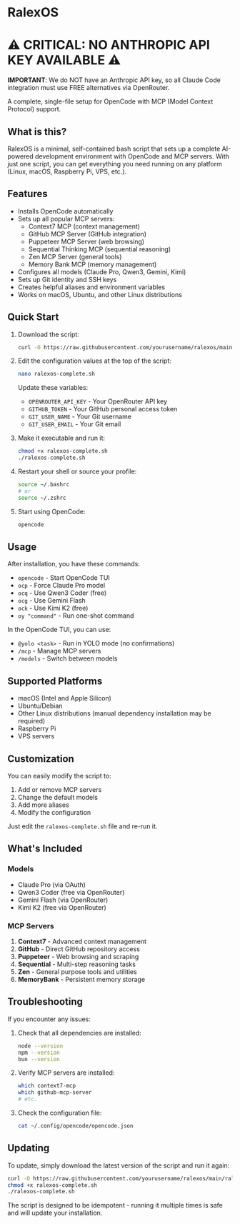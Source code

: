 # RalexOS

# ⚠️ CRITICAL: NO ANTHROPIC API KEY AVAILABLE ⚠️

**IMPORTANT**: We do NOT have an Anthropic API key, so all Claude Code integration must use FREE alternatives via OpenRouter.

A complete, single-file setup for OpenCode with MCP (Model Context Protocol) support.

## What is this?

RalexOS is a minimal, self-contained bash script that sets up a complete AI-powered development environment with OpenCode and MCP servers. With just one script, you can get everything you need running on any platform (Linux, macOS, Raspberry Pi, VPS, etc.).

## Features

- Installs OpenCode automatically
- Sets up all popular MCP servers:
  - Context7 MCP (context management)
  - GitHub MCP Server (GitHub integration)
  - Puppeteer MCP Server (web browsing)
  - Sequential Thinking MCP (sequential reasoning)
  - Zen MCP Server (general tools)
  - Memory Bank MCP (memory management)
- Configures all models (Claude Pro, Qwen3, Gemini, Kimi)
- Sets up Git identity and SSH keys
- Creates helpful aliases and environment variables
- Works on macOS, Ubuntu, and other Linux distributions

## Quick Start

1. Download the script:
   ```bash
   curl -O https://raw.githubusercontent.com/yourusername/ralexos/main/ralexos-complete.sh
   ```

2. Edit the configuration values at the top of the script:
   ```bash
   nano ralexos-complete.sh
   ```
   Update these variables:
   - `OPENROUTER_API_KEY` - Your OpenRouter API key
   - `GITHUB_TOKEN` - Your GitHub personal access token
   - `GIT_USER_NAME` - Your Git username
   - `GIT_USER_EMAIL` - Your Git email

3. Make it executable and run it:
   ```bash
   chmod +x ralexos-complete.sh
   ./ralexos-complete.sh
   ```

4. Restart your shell or source your profile:
   ```bash
   source ~/.bashrc
   # or
   source ~/.zshrc
   ```

5. Start using OpenCode:
   ```bash
   opencode
   ```

## Usage

After installation, you have these commands:

- `opencode` - Start OpenCode TUI
- `ocp` - Force Claude Pro model
- `ocq` - Use Qwen3 Coder (free)
- `ocg` - Use Gemini Flash
- `ock` - Use Kimi K2 (free)
- `oy "command"` - Run one-shot command

In the OpenCode TUI, you can use:

- `@yolo <task>` - Run in YOLO mode (no confirmations)
- `/mcp` - Manage MCP servers
- `/models` - Switch between models

## Supported Platforms

- macOS (Intel and Apple Silicon)
- Ubuntu/Debian
- Other Linux distributions (manual dependency installation may be required)
- Raspberry Pi
- VPS servers

## Customization

You can easily modify the script to:

1. Add or remove MCP servers
2. Change the default models
3. Add more aliases
4. Modify the configuration

Just edit the `ralexos-complete.sh` file and re-run it.

## What's Included

### Models
- Claude Pro (via OAuth)
- Qwen3 Coder (free via OpenRouter)
- Gemini Flash (via OpenRouter)
- Kimi K2 (free via OpenRouter)

### MCP Servers
1. **Context7** - Advanced context management
2. **GitHub** - Direct GitHub repository access
3. **Puppeteer** - Web browsing and scraping
4. **Sequential** - Multi-step reasoning tasks
5. **Zen** - General purpose tools and utilities
6. **MemoryBank** - Persistent memory storage

## Troubleshooting

If you encounter any issues:

1. Check that all dependencies are installed:
   ```bash
   node --version
   npm --version
   bun --version
   ```

2. Verify MCP servers are installed:
   ```bash
   which context7-mcp
   which github-mcp-server
   # etc.
   ```

3. Check the configuration file:
   ```bash
   cat ~/.config/opencode/opencode.json
   ```

## Updating

To update, simply download the latest version of the script and run it again:

```bash
curl -O https://raw.githubusercontent.com/yourusername/ralexos/main/ralexos-complete.sh
chmod +x ralexos-complete.sh
./ralexos-complete.sh
```

The script is designed to be idempotent - running it multiple times is safe and will update your installation.